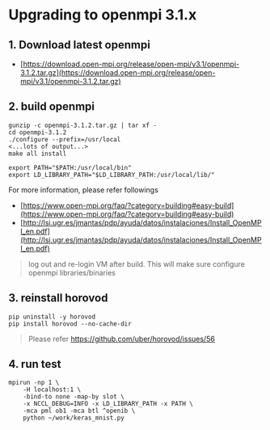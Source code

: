 # Upgrading to openmpi 3.1.x

## 1. Download latest openmpi 
- [https://download.open-mpi.org/release/open-mpi/v3.1/openmpi-3.1.2.tar.gz](https://download.open-mpi.org/release/open-mpi/v3.1/openmpi-3.1.2.tar.gz)

## 2. build openmpi

```
gunzip -c openmpi-3.1.2.tar.gz | tar xf -
cd openmpi-3.1.2
./configure --prefix=/usr/local
<...lots of output...>
make all install

export PATH="$PATH:/usr/local/bin"
export LD_LIBRARY_PATH="$LD_LIBRARY_PATH:/usr/local/lib/"
```

For more information, please refer followings
- [https://www.open-mpi.org/faq/?category=building#easy-build](https://www.open-mpi.org/faq/?category=building#easy-build)
- [http://lsi.ugr.es/jmantas/pdp/ayuda/datos/instalaciones/Install_OpenMPI_en.pdf](http://lsi.ugr.es/jmantas/pdp/ayuda/datos/instalaciones/Install_OpenMPI_en.pdf)


> log out and re-login VM after build. This will make sure configure openmpi libraries/binaries

## 3. reinstall horovod

```
pip uninstall -y horovod
pip install horovod --no-cache-dir
```

> Please refer https://github.com/uber/horovod/issues/56

## 4. run test

```
mpirun -np 1 \
    -H localhost:1 \
    -bind-to none -map-by slot \
    -x NCCL_DEBUG=INFO -x LD_LIBRARY_PATH -x PATH \
    -mca pml ob1 -mca btl ^openib \
    python ~/work/keras_mnist.py
```

